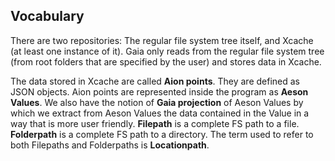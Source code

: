 ## Vocabulary

There are two repositories: The regular file system tree itself, and Xcache (at least one instance of it). Gaia only reads from the regular file system tree (from root folders that are specified by the user) and stores data in Xcache.

The data stored in Xcache are called **Aion points**. They are defined as JSON objects. Aion points are represented inside the program as **Aeson Values**. We also have the notion of **Gaia projection** of Aeson Values by which we extract from Aeson Values the data contained in the Value in a way that is more user friendly. **Filepath** is a complete FS path to a file. **Folderpath** is a complete FS path to a directory. The term used to refer to both Filepaths and Folderpaths is **Locationpath**.

